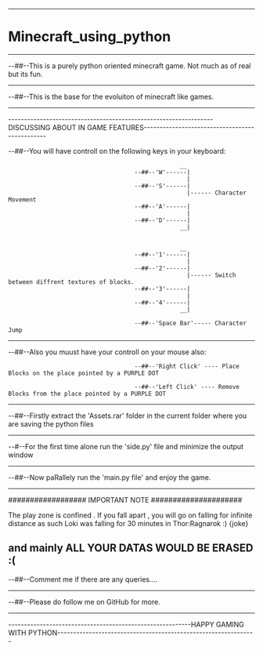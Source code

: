 ------------------------------------------------------------------------------------------------------------------------------------------------

# Minecraft_using_python

-------------------------------------------------------------------------------------------------------------------------------------------------

--##--This is a purely python oriented minecraft game. Not much as of real but its fun.

-------------------------------------------------------------------------------------------------------------------------------------------------

--##--This is the base for the evoluiton of minecraft like games.

-------------------------------------------------------------------------------------------------------------------------------------------------

-----------------------------------------------------------------DISCUSSING ABOUT IN GAME FEATURES-----------------------------------------------

--##--You will have controll on the following keys in your keyboard:

                                                     __
                                        --##--'W'------|
                                                       |
                                        --##--'S'------|
                                                       |------ Character Movement
                                        --##--'A'------|
                                                       |
                                        --##--'D'------|
                                                     __|
                                                     
                                                     
                                                     __
                                        --##--'1'------|
                                                       |
                                        --##--'2'------|
                                                       |------ Switch between diffrent textures of blocks.
                                        --##--'3'------|
                                                       |
                                        --##--'4'------|
                                                     __|
                                                     
                                        --##--'Space Bar'----- Character Jump

-------------------------------------------------------------------------------------------------------------------------------------------------

--##--Also you muust have your controll on your mouse also:

                                        --##--'Right Click' ---- Place Blocks on the place pointed by a PURPLE DOT
                                        
                                        --##--'Left Click' ---- Remove Blocks from the place pointed by a PURPLE DOT

-------------------------------------------------------------------------------------------------------------------------------------------------

--##--Firstly extract the 'Assets.rar' folder in the current folder where you are saving the python files

-------------------------------------------------------------------------------------------------------------------------------------------------

--#--For the first time alone run the 'side.py'  file and minimize the output window 

-------------------------------------------------------------------------------------------------------------------------------------------------

--##--Now paRallely run the 'main.py file' and enjoy the game.

-------------------------------------------------------------------------------------------------------------------------------------------------

################## IMPORTANT NOTE #####################

The play zone is confined . If you fall apart , you will go on falling for infinite distance as such Loki was falling for 30 minutes in Thor:Ragnarok  :) {joke}

and mainly ALL YOUR DATAS WOULD BE ERASED :(
-------------------------------------------------------------------------------------------------------------------------------------------------

--##--Comment me if there are any queries....

-------------------------------------------------------------------------------------------------------------------------------------------------

--##--Please do follow me on GitHub for more.

-------------------------------------------------------------------------------------------------------------------------------------------------

----------------------------------------------------------HAPPY GAMING WITH PYTHON---------------------------------------------------------------

